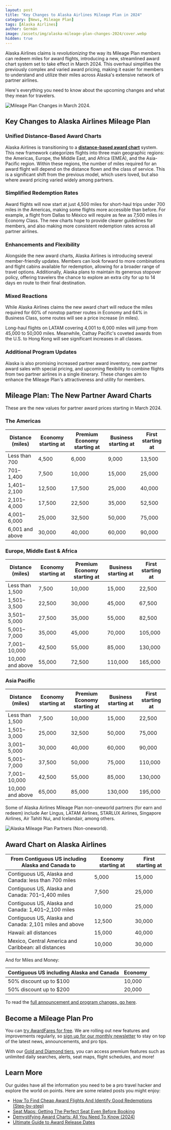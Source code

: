 ```yaml
---
layout: post
title: "Key Changes to Alaska Airlines Mileage Plan in 2024"
category: [News, Mileage Plan]
tags: [Alaska Airlines]
author: Germán
image: /assets/img/alaska-mileage-plan-changes-2024/cover.webp
hidden: true
---
```


Alaska Airlines claims is *revolutionizing* the way its Mileage Plan members can redeem miles for award flights, introducing a new, streamlined award chart system set to take effect in March 2024. This overhaul simplifies the previously complex and varied award pricing, making it easier for members to understand and utilize their miles across Alaska's extensive network of partner airlines.

Here's everything you need to know about the upcoming changes and what they mean for travelers.

<img src="../assets/img/alaska-mileage-plan-changes-2024/mileageplan-changes.webp" alt="Mileage Plan Changes in March 2024." class="noborder"/>

## Key Changes to Alaska Airlines Mileage Plan

### Unified Distance-Based Award Charts

Alaska Airlines is transitioning to a [**distance-based award chart**](https://blog.awardfares.com/demystifying-award-charts/) system. This new framework categorizes flights into three main geographic regions: the Americas, Europe, the Middle East, and Africa (EMEA), and the Asia-Pacific region. Within these regions, the number of miles required for an award flight will depend on the distance flown and the class of service. This is a significant shift from the previous model, which users loved, but also where award pricing varied widely among partners.

### Simplified Redemption Rates

Award flights will now start at just 4,500 miles for short-haul trips under 700 miles in the Americas, making some flights more accessible than before. For example, a flight from Dallas to México will require as few as 7,500 miles in Economy Class. The new charts hope to provide clearer guidelines for members, and also making more consistent redemption rates across all partner airlines.

### Enhancements and Flexibility

Alongside the new award charts, Alaska Airlines is introducing several member-friendly updates. Members can look forward to more combinations and flight cabins available for redemption, allowing for a broader range of travel options. Additionally, Alaska plans to maintain its generous stopover policy, offering travelers the chance to explore an extra city for up to 14 days en route to their final destination.

### Mixed Reactions

While Alaska Airlines claims the new award chart will reduce the miles required for 60% of nonstop partner routes in Economy and 64% in Business Class, some routes will see a price increase (in miles).

Long-haul flights on LATAM covering 4,001 to 6,000 miles will jump from 45,000 to 50,000 miles. Meanwhile, Cathay Pacific's coveted awards from the U.S. to Hong Kong will see significant increases in all classes.

### Additional Program Updates

Alaska is also promising increased partner award inventory, new partner award sales with special pricing, and upcoming flexibility to combine flights from two partner airlines in a single itinerary. These changes aim to enhance the Mileage Plan's attractiveness and utility for members.

## Mileage Plan: The New Partner Award Charts

These are the new values for partner award prices starting in March 2024.

### The Americas

| Distance (miles) | Economy starting at | Premium Economy starting at | Business starting at | First starting at |
|------------------|---------------------|-----------------------------|----------------------|-------------------|
| Less than 700    | 4,500               | 6,000                       | 9,000                | 13,500            |
| 701–1,400        | 7,500               | 10,000                      | 15,000               | 25,000            |
| 1,401–2,100      | 12,500              | 17,500                      | 25,000               | 40,000            |
| 2,101–4,000      | 17,500              | 22,500                      | 35,000               | 52,500            |
| 4,001–6,000      | 25,000              | 32,500                      | 50,000               | 75,000            |
| 6,001 and above  | 30,000              | 40,000                      | 60,000               | 90,000            |

### Europe, Middle East & Africa

| Distance (miles)  | Economy starting at | Premium Economy starting at | Business starting at | First starting at |
|-------------------|---------------------|-----------------------------|----------------------|-------------------|
| Less than 1,500   | 7,500               | 10,000                      | 15,000               | 22,500            |
| 1,501–3,500       | 22,500              | 30,000                      | 45,000               | 67,500            |
| 3,501–5,000       | 27,500              | 35,000                      | 55,000               | 82,500            |
| 5,001–7,000       | 35,000              | 45,000                      | 70,000               | 105,000           |
| 7,001–10,000      | 42,500              | 55,000                      | 85,000               | 130,000           |
| 10,000 and above  | 55,000              | 72,500                      | 110,000              | 165,000           |

### Asia Pacific

| Distance (miles) | Economy starting at | Premium Economy starting at | Business starting at | First starting at |
|------------------|---------------------|-----------------------------|----------------------|-------------------|
| Less than 1,500  | 7,500               | 10,000                      | 15,000               | 22,500            |
| 1,501–3,000      | 25,000              | 32,500                      | 50,000               | 75,000            |
| 3,001–5,000      | 30,000              | 40,000                      | 60,000               | 90,000            |
| 5,001–7,000      | 37,500              | 50,000                      | 75,000               | 110,000           |
| 7,001–10,000     | 42,500              | 55,000                      | 85,000               | 130,000           |
| 10,000 and above | 65,000              | 85,000                      | 130,000              | 195,000           |

Some of Alaska Airlines Mileage Plan non-oneworld partners (for earn and redeem) include Aer Lingus, LATAM Airlines, STARLUX Airlines, Singapore Airlines, Air Tahiti Nui, and Icelandair, among others.

<img src="../assets/img/alaska-mileage-plan-changes-2024/ak-partners.webp" alt="Alaska Mileage Plan Partners (Non-oneworld)." class="noborder"/>

## Award Chart on Alaska Airlines

| From Contiguous US including Alaska and Canada to               | Economy starting at | First starting at |
|-----------------------------------------------------------------|---------------------|-------------------|
| Contiguous US, Alaska and Canada: less than 700 miles           | 5,000               | 15,000            |
| Contiguous US, Alaska and Canada: 701–1,400 miles               | 7,500               | 25,000            |
| Contiguous US, Alaska and Canada: 1,401–2,100 miles             | 10,000              | 25,000            |
| Contiguous US, Alaska and Canada: 2,101 miles and above         | 12,500              | 30,000            |
| Hawaii: all distances                                           | 15,000              | 40,000            |
| Mexico, Central America and Caribbean: all distances            | 10,000              | 30,000            |

And for Miles and Money:

| Contiguous US including Alaska and Canada | Economy         |
|-------------------------------------------|-----------------|
| 50% discount up to $100                   | 10,000          |
| 50% discount up to $200                   | 20,000          |

To read the [full announcement and program changes, go here](https://www.alaskaair.com/content/mileage-plan/use-miles/award-charts).

## Become a Mileage Plan Pro

You can [try AwardFares for free](https://awardfares.com/). We are rolling out new features and improvements regularly, so [sign up for our monthly newsletter](https://awardfares.com/newsletter) to stay on top of the latest news, announcements, and pro tips.

With our [Gold and Diamond tiers](https://awardfares.com/pricing), you can access premium features such as unlimited daily searches, alerts, seat maps, flight schedules, and more!

## Learn More

Our guides have all the information you need to be a pro travel hacker and explore the world on points. Here are some related posts you might enjoy:

- [How To Find Cheap Award Flights And Identify Good Redemptions (Step-by-step)](https://blog.awardfares.com/how-to-find-cheap-award-flights/)
- [Seat Maps: Getting The Perfect Seat Even Before Booking](https://blog.awardfares.com/seatmaps-guide/)
- [Demystifying Award Charts: All You Need To Know (2024)](https://blog.awardfares.com/demystifying-award-charts/)
- [Ultimate Guide to Award Release Dates](https://blog.awardfares.com/ultimate-guide-to-award-release-dates/)

